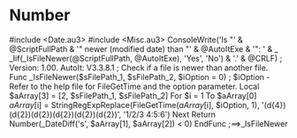# Number
#include &lt;Date.au3> #include &lt;Misc.au3>  ConsoleWrite('Is "' &amp; @ScriptFullPath &amp; '" newer (modified date) than "' &amp; @AutoItExe &amp; '": ' &amp; _         _Iif(_IsFileNewer(@ScriptFullPath, @AutoItExe), 'Yes', 'No') &amp; '.' &amp; @CRLF)  ; Version: 1.00. AutoIt: V3.3.8.1 ; Check if a file is newer than another file. Func _IsFileNewer($sFilePath_1, $sFilePath_2, $iOption = 0) ; $iOption - Refer to the help file for FileGetTime and the option parameter.     Local $aArray[3] = [2, $sFilePath_1, $sFilePath_2]     For $i = 1 To $aArray[0]         $aArray[$i] = StringRegExpReplace(FileGetTime($aArray[$i], $iOption, 1), '(d{4})(d{2})(d{2})(d{2})(d{2})(d{2})', '1/2/3 4:5:6')     Next     Return Number(_DateDiff('s', $aArray[1], $aArray[2]) &lt; 0) EndFunc   ;==>_IsFileNewer
